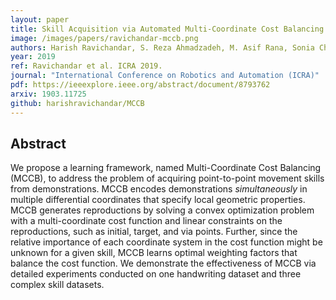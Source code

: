 ```yaml
---
layout: paper
title: Skill Acquisition via Automated Multi-Coordinate Cost Balancing
image: /images/papers/ravichandar-mccb.png
authors: Harish Ravichandar, S. Reza Ahmadzadeh, M. Asif Rana, Sonia Chernova
year: 2019
ref: Ravichandar et al. ICRA 2019.
journal: "International Conference on Robotics and Automation (ICRA)"
pdf: https://ieeexplore.ieee.org/abstract/document/8793762
arxiv: 1903.11725
github: harishravichandar/MCCB
---
```


## Abstract

We propose a learning framework, named Multi-Coordinate Cost Balancing (MCCB), to address the problem of acquiring point-to-point movement skills from demonstrations. MCCB encodes demonstrations *simultaneously* in multiple differential coordinates that specify local geometric properties. MCCB generates reproductions by solving a convex optimization problem with a multi-coordinate cost function and linear constraints on the reproductions, such as initial, target, and via points. Further, since the relative importance of each coordinate system in the cost function might be unknown for a given skill, MCCB learns optimal weighting factors that balance the cost function. We demonstrate the effectiveness of MCCB via detailed experiments conducted on one handwriting dataset and three complex skill datasets.